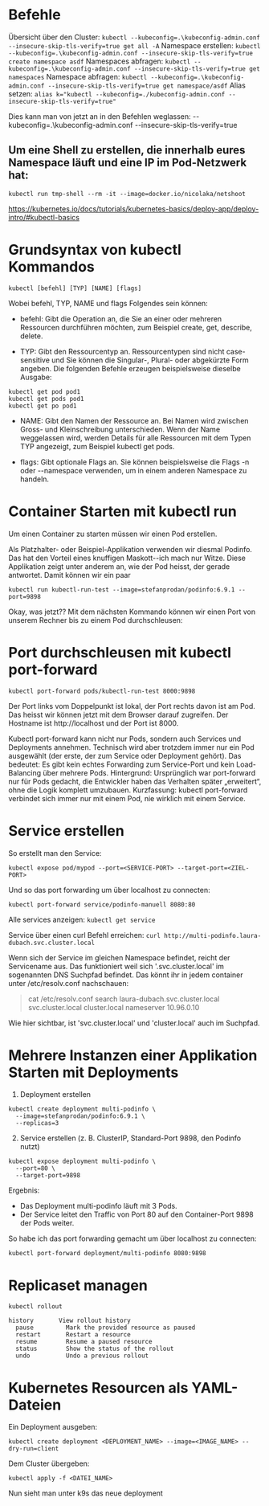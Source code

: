 # Befehle

Übersicht über den Cluster: `kubectl --kubeconfig=.\kubeconfig-admin.conf --insecure-skip-tls-verify=true get all -A`
Namespace erstellen: `kubectl --kubeconfig=.\kubeconfig-admin.conf --insecure-skip-tls-verify=true create namespace asdf`
Namespaces abfragen: `kubectl --kubeconfig=.\kubeconfig-admin.conf --insecure-skip-tls-verify=true get namespaces`
Namespace abfragen: `kubectl --kubeconfig=.\kubeconfig-admin.conf --insecure-skip-tls-verify=true get namespace/asdf`
Alias setzen: `alias k="kubectl --kubeconfig=./kubeconfig-admin.conf --insecure-skip-tls-verify=true"`

Dies kann man von jetzt an in den Befehlen weglassen: --kubeconfig=.\kubeconfig-admin.conf --insecure-skip-tls-verify=true

## Um eine Shell zu erstellen, die innerhalb eures Namespace läuft und eine IP im Pod-Netzwerk hat:

`kubectl run tmp-shell --rm -it --image=docker.io/nicolaka/netshoot`

https://kubernetes.io/docs/tutorials/kubernetes-basics/deploy-app/deploy-intro/#kubectl-basics

# Grundsyntax von kubectl Kommandos

`kubectl [befehl] [TYP] [NAME] [flags]`

Wobei befehl, TYP, NAME und flags Folgendes sein können:

- befehl: Gibt die Operation an, die Sie an einer oder mehreren Ressourcen durchführen möchten, zum Beispiel create, get, describe, delete.

- TYP: Gibt den Ressourcentyp an. Ressourcentypen sind nicht case-sensitive und Sie können die Singular-, Plural- oder abgekürzte Form angeben. Die folgenden Befehle erzeugen beispielsweise dieselbe Ausgabe:

```
kubectl get pod pod1  
kubectl get pods pod1  
kubectl get po pod1
```
- NAME: Gibt den Namen der Ressource an. Bei Namen wird zwischen Gross- und Kleinschreibung unterschieden. Wenn der Name weggelassen wird, werden Details für alle Ressourcen mit dem Typen TYP angezeigt, zum Beispiel kubectl get pods.

- flags: Gibt optionale Flags an. Sie können beispielsweise die Flags -n oder --namespace verwenden, um in einem anderen Namespace zu handeln.

# Container Starten mit kubectl run

Um einen Container zu starten müssen wir einen Pod erstellen.

Als Platzhalter- oder Beispiel-Applikation verwenden wir diesmal Podinfo. Das hat den Vorteil eines knuffigen Maskott--ich mach nur Witze. Diese Applikation zeigt unter anderem an, wie der Pod heisst, der gerade antwortet. Damit können wir ein paar

`kubectl run kubectl-run-test --image=stefanprodan/podinfo:6.9.1 --port=9898`

Okay, was jetzt?? Mit dem nächsten Kommando können wir einen Port von unserem Rechner bis zu einem Pod durchschleusen:

# Port durchschleusen mit kubectl port-forward

`kubectl port-forward pods/kubectl-run-test 8000:9898`

Der Port links vom Doppelpunkt ist lokal, der Port rechts davon ist am Pod. Das heisst wir können jetzt mit dem Browser darauf zugreifen. Der Hostname ist http://localhost und der Port ist 8000.

Kubectl port-forward kann nicht nur Pods, sondern auch Services und Deployments annehmen. Technisch wird aber trotzdem immer nur ein Pod ausgewählt (der erste, der zum Service oder Deployment gehört). Das bedeutet: Es gibt kein echtes Forwarding zum Service-Port und kein Load-Balancing über mehrere Pods. Hintergrund: Ursprünglich war port-forward nur für Pods gedacht, die Entwickler haben das Verhalten später „erweitert“, ohne die Logik komplett umzubauen. Kurzfassung: kubectl port-forward verbindet sich immer nur mit einem Pod, nie wirklich mit einem Service.

# Service erstellen

So erstellt man den Service:

`kubectl expose pod/mypod --port=<SERVICE-PORT> --target-port=<ZIEL-PORT>`

Und so das port forwarding um über localhost zu connecten:

`kubectl port-forward service/podinfo-manuell 8080:80`

Alle services anzeigen: `kubectl get service`

Service über einen curl Befehl erreichen: `curl http://multi-podinfo.laura-dubach.svc.cluster.local`

Wenn sich der Service im gleichen Namespace befindet, reicht der Servicename aus. 
Das funktioniert weil sich '<namespace>.svc.cluster.local' im sogenannten
DNS Suchpfad befindet. Das könnt ihr in jedem container unter /etc/resolv.conf
nachschauen:

> cat /etc/resolv.conf 
search laura-dubach.svc.cluster.local svc.cluster.local cluster.local
nameserver 10.96.0.10

Wie hier sichtbar, ist 'svc.cluster.local' und 'cluster.local' auch im Suchpfad.

# Mehrere Instanzen einer Applikation Starten mit Deployments

1. Deployment erstellen
```
kubectl create deployment multi-podinfo \
  --image=stefanprodan/podinfo:6.9.1 \
  --replicas=3
```

2. Service erstellen (z. B. ClusterIP, Standard-Port 9898, den Podinfo nutzt)
```
kubectl expose deployment multi-podinfo \
  --port=80 \
  --target-port=9898
```

Ergebnis:

- Das Deployment multi-podinfo läuft mit 3 Pods.
- Der Service leitet den Traffic von Port 80 auf den Container-Port 9898 der Pods weiter.

So habe ich das port forwarding gemacht um über localhost zu connecten:

`kubectl port-forward deployment/multi-podinfo 8080:9898`

# Replicaset managen

`kubectl rollout`

```
history       View rollout history
  pause         Mark the provided resource as paused
  restart       Restart a resource
  resume        Resume a paused resource
  status        Show the status of the rollout
  undo          Undo a previous rollout
```
# Kubernetes Resourcen als YAML-Dateien

Ein Deployment ausgeben:

`kubectl create deployment <DEPLOYMENT_NAME> --image=<IMAGE_NAME> --dry-run=client`

Dem Cluster übergeben:

`kubectl apply -f <DATEI_NAME>`

Nun sieht man unter k9s das neue deployment